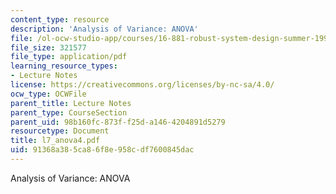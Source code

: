 ```yaml
---
content_type: resource
description: 'Analysis of Variance: ANOVA'
file: /ol-ocw-studio-app/courses/16-881-robust-system-design-summer-1998/91368a385ca86f8e958cdf7600845dac_l7_anova4.pdf
file_size: 321577
file_type: application/pdf
learning_resource_types:
- Lecture Notes
license: https://creativecommons.org/licenses/by-nc-sa/4.0/
ocw_type: OCWFile
parent_title: Lecture Notes
parent_type: CourseSection
parent_uid: 98b160fc-873f-f25d-a146-4204891d5279
resourcetype: Document
title: l7_anova4.pdf
uid: 91368a38-5ca8-6f8e-958c-df7600845dac
---
```

Analysis of Variance: ANOVA